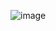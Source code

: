 ![image](https://github.com/Zeenat15/OIBSIP-Task1/assets/118745817/564e8000-341b-4f89-8476-4a3db0fc0cc5)
